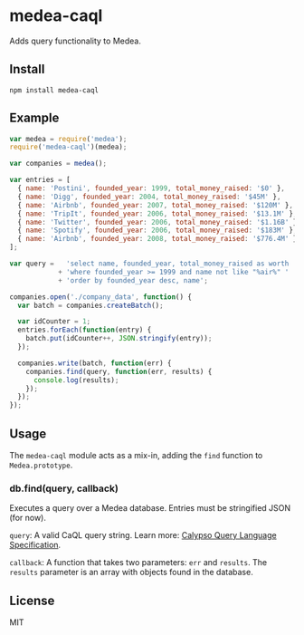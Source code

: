 # medea-caql

Adds query functionality to Medea.

## Install

`npm install medea-caql`

## Example

```js
var medea = require('medea');
require('medea-caql')(medea);

var companies = medea();

var entries = [
  { name: 'Postini', founded_year: 1999, total_money_raised: '$0' },
  { name: 'Digg', founded_year: 2004, total_money_raised: '$45M' },
  { name: 'Airbnb', founded_year: 2007, total_money_raised: '$120M' },
  { name: 'TripIt', founded_year: 2006, total_money_raised: '$13.1M' },
  { name: 'Twitter', founded_year: 2006, total_money_raised: '$1.16B' },
  { name: 'Spotify', founded_year: 2006, total_money_raised: '$183M' },
  { name: 'Airbnb', founded_year: 2008, total_money_raised: '$776.4M' }
];

var query =   'select name, founded_year, total_money_raised as worth '
            + 'where founded_year >= 1999 and name not like "%air%" '
            + 'order by founded_year desc, name';

companies.open('./company_data', function() {
  var batch = companies.createBatch();

  var idCounter = 1;
  entries.forEach(function(entry) {
    batch.put(idCounter++, JSON.stringify(entry));
  });

  companies.write(batch, function(err) {
    companies.find(query, function(err, results) {
      console.log(results);
    });
  });
});
```

## Usage

The `medea-caql` module acts as a mix-in, adding the `find` function to `Medea.prototype`.

### db.find(query, callback)

Executes a query over a Medea database. Entries must be stringified JSON (for now). 

`query`: A valid CaQL query string.  Learn more: [Calypso Query Language Specification](https://github.com/kevinswiber/caql).

`callback`: A function that takes two parameters: `err` and `results`.  The `results` parameter is an array with objects found in the database.

## License

MIT
